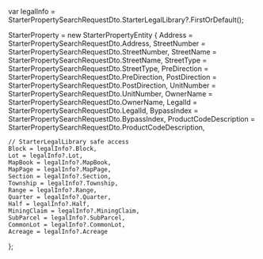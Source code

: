var legalInfo = StarterPropertySearchRequestDto.StarterLegalLibrary?.FirstOrDefault();

StarterProperty = new StarterPropertyEntity
{
    Address = StarterPropertySearchRequestDto.Address,
    StreetNumber = StarterPropertySearchRequestDto.StreetNumber,
    StreetName = StarterPropertySearchRequestDto.StreetName,
    StreetType = StarterPropertySearchRequestDto.StreetType,
    PreDirection = StarterPropertySearchRequestDto.PreDirection,
    PostDirection = StarterPropertySearchRequestDto.PostDirection,
    UnitNumber = StarterPropertySearchRequestDto.UnitNumber,
    OwnerName = StarterPropertySearchRequestDto.OwnerName,
    LegalId = StarterPropertySearchRequestDto.LegalId,
    BypassIndex = StarterPropertySearchRequestDto.BypassIndex,
    ProductCodeDescription = StarterPropertySearchRequestDto.ProductCodeDescription,

    // StarterLegalLibrary safe access
    Block = legalInfo?.Block,
    Lot = legalInfo?.Lot,
    MapBook = legalInfo?.MapBook,
    MapPage = legalInfo?.MapPage,
    Section = legalInfo?.Section,
    Township = legalInfo?.Township,
    Range = legalInfo?.Range,
    Quarter = legalInfo?.Quarter,
    Half = legalInfo?.Half,
    MiningClaim = legalInfo?.MiningClaim,
    SubParcel = legalInfo?.SubParcel,
    CommonLot = legalInfo?.CommonLot,
    Acreage = legalInfo?.Acreage
};
